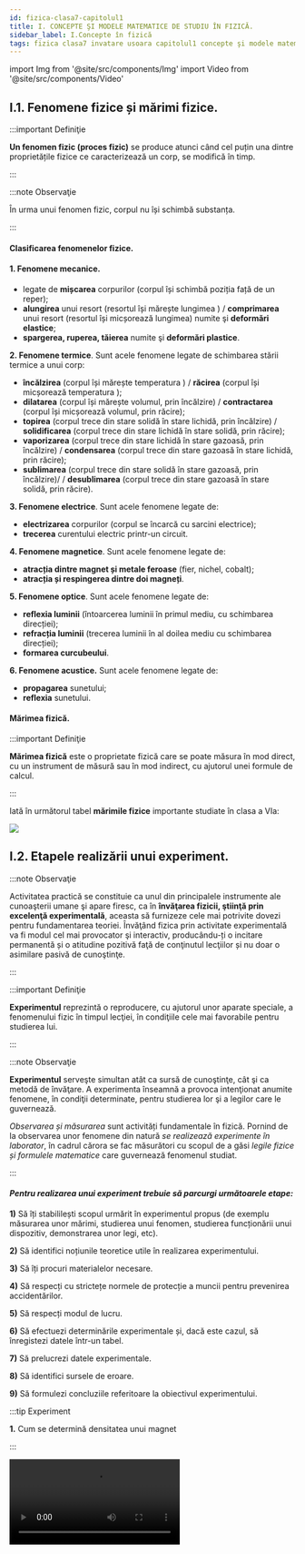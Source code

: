```yaml
---
id: fizica-clasa7-capitolul1
title: I. CONCEPTE ŞI MODELE MATEMATICE DE STUDIU ÎN FIZICĂ.
sidebar_label: I.Concepte în fizică
tags: fizica clasa7 invatare usoara capitolul1 concepte şi modele matematice de studiu în fizică
---
```


import Img from '@site/src/components/Img'
import Video from '@site/src/components/Video'



## I.1. Fenomene fizice și mărimi fizice.

:::important Definiţie

**Un fenomen fizic (proces fizic)** se produce atunci când cel puțin una dintre proprietățile fizice ce caracterizează un corp, se modifică în timp.

:::


:::note Observaţie

În urma unui fenomen fizic, corpul nu își schimbă substanța. 

:::




#### Clasificarea fenomenelor fizice.


#### 1. Fenomene mecanice.

- legate de **mișcarea** corpurilor (corpul își schimbă poziția față de un reper);
- **alungirea** unui resort (resortul își mărește lungimea ) / **comprimarea** unui resort (resortul își micșorează lungimea) numite şi **deformări elastice**;
- **spargerea, ruperea, tăierea** numite şi **deformări plastice**.



**2. Fenomene termice**. Sunt acele fenomene legate de schimbarea stării termice a unui corp:

- **încălzirea** (corpul își mărește temperatura ) / **răcirea**  (corpul își micșorează temperatura );
- **dilatarea** (corpul își mărește volumul, prin încălzire)  / **contractarea** (corpul își micșorează volumul, prin răcire);
- **topirea** (corpul trece din stare solidă în stare lichidă, prin încălzire) / **solidificarea** (corpul trece din stare lichidă în stare solidă, prin răcire);
- **vaporizarea** (corpul trece din stare lichidă în stare gazoasă, prin încălzire) / **condensarea** (corpul trece din stare gazoasă în stare lichidă, prin răcire);
- **sublimarea** (corpul trece din stare solidă în stare gazoasă, prin încălzire)/ / **desublimarea** (corpul trece din stare gazoasă în stare solidă, prin răcire).
 


**3. Fenomene electrice**. Sunt acele fenomene legate de:

- **electrizarea** corpurilor (corpul se încarcă cu sarcini electrice);
- **trecerea** curentului electric printr-un circuit.




**4. Fenomene magnetice**. Sunt acele fenomene legate de:

- **atracția dintre magnet și metale feroase** (fier, nichel, cobalt);
- **atracția și respingerea dintre doi magneți**.


**5. Fenomene optice**. Sunt acele fenomene legate de:

- **reflexia luminii** (întoarcerea luminii în primul mediu, cu schimbarea direcției);
- **refracția luminii** (trecerea luminii în al doilea  mediu cu schimbarea direcției);
- **formarea curcubeului**.


**6. Fenomene acustice.** Sunt acele fenomene legate de:

- **propagarea** sunetului;
- **reflexia** sunetului.



#### Mărimea fizică.

:::important Definiţie

**Mărimea fizică** este o proprietate fizică care se poate măsura în mod direct, cu un instrument de măsură sau în mod indirect, cu ajutorul unei formule de calcul.

:::

Iată în următorul tabel **mărimile fizice** importante studiate în clasa a VIa:


<Img src="fizica/clasa7/capitolul1/1_1_Poza1_TabelMarimiFizice.jpg" />








## I.2. Etapele realizării unui experiment.


:::note Observaţie

Activitatea practică se constituie ca unul din principalele instrumente ale cunoaşterii umane şi apare firesc, ca în **învăţarea fizicii, ştiinţă prin excelenţă experimentală**, aceasta să furnizeze cele mai potrivite dovezi pentru fundamentarea teoriei. Învăţând fizica prin activitate experimentală va fi modul cel mai provocator şi interactiv, producându-ți o incitare permanentă și o atitudine pozitivă faţă de conţinutul lecţiilor și nu doar o asimilare pasivă de cunoştinţe.

:::




:::important Definiţie

**Experimentul** reprezintă o reproducere, cu ajutorul unor aparate speciale, a fenomenului fizic în timpul lecţiei, în condiţiile cele mai favorabile pentru studierea lui. 

:::



:::note Observaţie

**Experimentul** serveşte simultan atât ca sursă de cunoştinţe, cât şi ca metodă de învăţare. A experimenta înseamnă a provoca intenţionat anumite fenomene, în condiţii determinate, pentru studierea lor şi a legilor care le guvernează.

_Observarea și măsurarea_ sunt activități fundamentale în fizică. Pornind de la observarea unor fenomene din natură _se realizează experimente în laborator_, în cadrul cărora se fac măsurători cu scopul de a găsi _legile fizice și formulele matematice_ care guvernează fenomenul studiat.

:::


#### _Pentru realizarea unui experiment trebuie să parcurgi următoarele etape:_


**1)**	Să îți stabililești scopul urmărit în experimentul propus (de exemplu măsurarea unor mărimi, studierea unui fenomen, studierea funcționării unui dispozitiv, demonstrarea unor legi, etc).

**2)**	Să identifici noțiunile teoretice utile în realizarea experimentului.

**3)**	Să îți procuri  materialelor necesare.

**4)**	Să respecți cu strictețe normele de protecție a muncii pentru prevenirea accidentărilor.

**5)**	Să respecți modul de lucru.

**6)**	Să efectuezi determinările experimentale și, dacă este cazul, să înregistezi datele într-un tabel.

**7)**	Să prelucrezi datele experimentale.

**8)**	Să identifici sursele de eroare.

**9)**	Să formulezi concluziile  referitoare la obiectivul experimentului.





:::tip Experiment

**1.** Cum se determină densitatea unui magnet

:::


<Video src="https://www.youtube.com/embed/Z9sNM5yP1LE" />




**Materiale necesare:**: 3 magneți naturali de diferite dimensiuni, cântar sau balanță, cilindru gradat cu apă, riglă, hârtie milimetrică (foaie de matematică).



**Modul de lucru:** 

- Cântărește, pe rând, fiecare magnet pentru a determina masa lor.
- Măsoară volumul fiecărui magnet cu cilindrul gradat.
- Completează  datele în următorul tabel și prelucrează-le.




<Img src="fizica/clasa7/capitolul1/1_2_Experiment_Poza1_Tabel.jpg" />


- Dă rezultatul măsurării:

<Img src="fizica/clasa7/capitolul1/1_2_Experiment_Poza2_RezultatulMasurarii.jpg" />

- Reprezintă grafic masa corpului  în funcție de volumul lui. Vei obține o linie dreaptă. Dacă îți alegi un punct arbitrar de pe dreaptă, vei afla masa corpului la un anumit volum al său. De exemplu pentru punctul roșu: avem  m = 18,5g  și V = 4cm<sup>3</sup> .

<Img src="fizica/clasa7/capitolul1/1_2_Experiment_Poza3_Grafic.jpg" />


- **Ce observi?** Pentru o anumită substanță, cu cât crește masa sa, cu atât crește și volumul său. 

**Concluzia experimentului:** 
- Densitatea este o constantă pentru o anumită substanță, fiind egală cu raportul dintre masa și volumul corpului.





:::tip Experiment

**2.** Verificarea experimentală a teoremei lui Pitagora.

:::


<Video src="https://www.youtube.com/embed/0adcK-6uPxM" />




**Materiale necesare:**: riglă, hârtie milimetrică (foaie de matematică).



**Modul de lucru:** 

- Desenează pe hârtia milimetrică trei triungiuri dreptunghice de diferite dimensiuni.
- Măsoară,  pentru fiecare, lungimea ipotenuzei (latura opusă unghiului drept) și a celor două catete.
- Completează  datele în următorul tabel și prelucrează-le.





<Img src="fizica/clasa7/capitolul1/1_2_Experiment2_Poza1_Tabel.jpg" />


- **Ce observi?** Cu cât crește ipotenuza la pătrat, cu atât crește și suma pătratelor catetelor.



<Img src="fizica/clasa7/capitolul1/1_2_Experiment2_Poza2_Grafic.jpg" />



**Concluzia experimentului:** 
- Într-un triunghi dreptunghic, pătratul ipotenuzei este egal cu suma pătratelor celor două catete.


:::caution Aplică ce ai învăţat: Tema 1

- În cele trei triunghiuri dreptunghice de la experimentul nr. 2, trasează înălțimea corespunzătoare ipotenuzei și notează piciorul perpendicularei pe ipotenuză. 
- Măsoară, cu ajutorul riglei, aceste înălțimi și proiecțiile catetelor pe ipotenuză.  
- Completează determinările tale în tabelele următoare și prelucrează datele:

<Img src="fizica/clasa7/capitolul1/1_2_Tema_Poza1_Tabel.jpg" />

:::




:::caution Aplică ce ai învăţat: Tema 2
- Compară rezultatele obținute în ultimele două coloane ale tabelului și trage concluzia experimentului tău. Egalitatea obținută de tine se numește **Teorema înălțimii.**  Scrie enunțul acestei teoreme.

<Img src="fizica/clasa7/capitolul1/1_2_Tema_Poza2_Tabel.jpg" />

:::





:::caution Aplică ce ai învăţat: Tema 3
- Compară rezultatele obținute în ultimele două coloane ale tabelului și trage concluzia experimentului tău. Egalitatea obținută de tine se numește **Teorema catetei.**  Scrie enunțul acestei teoreme.

:::



<br></br>


## I.3. Mărimi fizice scalare și vectoriale


#### Marea majoritatea mărimilor pot fi adunate aritmetic, de exemplu:

- La piață vânzătorul a pus pe un taler un pepene și pe celălalt taler al balanței a pus două mase marcate de 4kg și de 0,5kg, adică pepenele cântărește 4,5kg.
- Când îți faci temele la matematică stai 1h și la fizică 0,5h , în total 1,5h.
- În experimentul nr.1 ai determinat  masa, volumul și densitatea unui magnet. În afară de valoarea lor numerică și unitatea de măsură mai poți să spui și altceva despre aceste trei mărimi fizice? Răspunsul este nu. 

#### Există cazuri când anumite mărimi nu pot fi adunate algebric, de exemplu:
- Te joci cu o minge și o arunci pe diferite direcții: în sus, în jos, pe oblică. Mingea se deplasează pe direcția pe care ai împins-o tu cu o anumită forță. Ca să știi totul despre forța cu care tu acționezi asupra mingiei, în afară de valoarea numerică a forței tale, de unitatea de măsură, mai trebuie să spui și pe ce direcție și în ce sens ai aruncat-o.
- Doi băieți trag de o mașinuță în sensuri opuse și , surpriză, mașinuța stă pe loc.
- Dacă pleci din punctul 0 și te deplasezi spre est 6m (A), apoi spre nord 8m(B), apoi spre vest 15m (C), vei constata că în punctul C ești la 12m față de 0 și nu la 6m+8m+15m =29m.


<Img src="fizica/clasa7/capitolul1/1_3_Exemplul6_Poza1_DesenDeplasareCorp.jpg" />


#### Deci, nu toate mărimile fizice sunt la fel, unele sunt scalare, altele vectoriale.





:::important Definiţie

**Mărimea fizică scalară (pe scurt, scalar)** este mărimea care se caracterizează complet prin :
- **Valoare numerică**;
- **Unitate de măsură**.

Marea majoritatea mărimilor fizice sunt scalare: lungimea, aria, volumul, timpul, masa, densitatea, temperatura, intensitatea curentului electric, tensiunea electrică, etc.
 

:::


:::important Definiţie

**Mărimea fizică vectorială (pe scurt, vector)** este mărimea care se caracterizează complet prin:
- **Valoare numerică (modul)**;
- **Unitate de măsură**;
- **Orientare**:
  - **Direcție**;		
  - **Sens**. 

:::


**Pentru a diferenția un scalar de un vector, mărimii vectoriale i se pune deasupra simbolului, o săgetuță**.


#### Exemple de mărimi vectoriale:

<Img src="fizica/clasa7/capitolul1/1_3_MarimiVectoriale_Poza1_Exemple.jpg" />


Cuvântul **scalar** derivă din latinescul scalaris, o formă adjectivală a lui scala (termen latin care înseamnă „scară”). Dacă ordonezi mai mulți țăruși după înălțimea lor, arată ca o scară.

Cuvântul **vector** provine din latină, în care înseamnă purtător.


:::note Observaţie

În continuare vei afla cum se lucrează cu vectori, întrucât ei se adună altfel decât scalarii (aceștia din urmă, având numai valoare numerică, fără orientare, se adună ca orice numere).
Atât în programa școlară, cât și în manual, operațiile cu vectori sunt amestecate cu diferite tipuri de forțe, în următorul capitol nr. II. Eu am sistematizat diferit materia și voi da în continuare reprezentarea grafică a unui vector și operațiile cu vectori.

:::



## I.4. Reprezentarea grafică a unui vector.


#### Pentru a reprezenta grafic un vector trebuie desenat:

- Un punct de aplicație, numit originea vectorului și notat cu 0.
- Direcția vectorului, care este dată de o dreaptă.
- Cu ajutorul unui etalon, se măsoară cu rigla valoarea (modulul) vectorului.
- Sensul vectorului care este dat de o săgeată.


Să recapitulăm direcțiile spațiului, care sunt o infinitate. Dintre acestea, două sunt principale: **verticala** și **orizontala**, restul până la o infinitate sunt diferite direcții oblice, cu orizontala, respectiv verticala.

:::important Definiţie

**Direcția orizontală** este direcția dată de suprafața unui lichid dintr-un vas în repaus. Ea are două sensuri: spre dreapta și spre stânga.

:::

<Img src="fizica/clasa7/capitolul1/1_4_Poza1_DirectiaOrizontala.jpg" />



:::important Definiţie

**Direcția verticală** este direcția dată de direcția unui fir cu plumb, lăsat liber. Ea are două sensuri: în sus și în jos.

:::


<Img src="fizica/clasa7/capitolul1/1_4_Poza2_DirectiaVerticala.jpg" />


:::note Observaţie

Direcția verticală este perpendiculară pe cea orizontală.

<Video src="https://www.youtube.com/embed/Kjga9P8GW4Y" />




:::



Direcția oblică se desenează cu ajutorul raportorului. Se așază linia raportorului (cea care unește 0° cu 180°) pe direcția principală (verticală sau orizontală), cu mijlocul ei în punctul 0 al vectorului și de la direcția respectivă se măsoară unghiul direcției oblice cu cea principală.


:::important Definiţie

**Direcția est-vest (E-V)** este direcția dată de mersul Soarelui pe bolta cerească de la răsărit (E) la apus (V). Ea are două sensuri: spre est (dreapta) și spre vest (stânga). **Ea se reprezintă pe orizontală**.

:::


:::important Definiţie
**Direcția nord-sud (N-S)**  este direcția dată de orientarea unui magnet lăsat liber (suspendat de un fir, de un ac sau pe apă). Ea are două sensuri : spre N (în sus) și spre S (în jos). **Ea se reprezintă pe verticală**.

:::


:::caution Problema model 1: Reprezintă grafic următorii vectori:

**a)** Un călător se deplasează 10 km, pe o șosea dreaptă, spre est.

#### Rezolvare:

Deci, d = 10km, direcție orizontală, sensul spre dreapta.

Etalon: 1cm = 2km

- Ca să punem punctul de aplicație trebuie să vedem sensul vectorului. Acesta fiind spre dreapta, vom pune 0 în stânga paginii.
- Ca să aflăm lungimea segmentului vectorului, împărțim valoarea (modulul) vectorului la etalon: 10 : 2 = 5cm.
- Desenăm un segment de 5cm pe orizontală și în vârf îi punem săgeata care arată sensul lui. Lângă săgeată notăm vectorul.


<Img src="fizica/clasa7/capitolul1/1_4_Poza3_ProblemaModel1_a.jpg" />



:::



:::caution Problema model 1: Reprezintă grafic următorii vectori:

**b)** Un corp este aruncat cu o viteză de 120 km/h, pe verticală, în jos.

#### Rezolvare:

Deci, v = 120km/h, direcție verticală, sensul în jos.

Etalon: 1cm = 40km/h

- Ca să punem punctul de aplicație trebuie să vedem sensul vectorului. Acesta fiind în jos, vom pune 0 în susul paginii.
- Ca să aflăm lungimea segmentului vectorului, împărțim valoarea ( modulul)  vectorului la etalon: 120 : 40 = 3cm
- Desenăm un segment de 3cm pe verticală și în vârf îi punem săgeata care arată sensul lui. Lângă săgeată notăm vectorul.

<Img src="fizica/clasa7/capitolul1/1_4_Poza4_ProblemaModel1_b.jpg" />




:::



:::caution Problema model 1: Reprezintă grafic următorii vectori:

**c)** Asupra unui corp  acționează o forță de 1800N, pe o direcție ce face un unghi de 50° cu verticala, în sus.


<Video src="https://www.youtube.com/embed/LJU5neT0qd8" />


#### Rezolvare:

Deci, F = 1800N, direcție cu un unghi de 50° cu verticala, sensul în sus.
Etalon: 1cm = 300 N

- Ca să punem punctul de aplicație trebuie să vedem sensul vectorului. Acesta fiind în sus, vom pune 0 în josul paginii.
- Ca să aflăm lungimea segmentului vectorului, împărțim valoarea (modulul) vectorului la etalon: 1800 : 300 = 6cm
- Desenăm punctată direcția principală, punem linia raportorului pe ea, cu mijlocul ei în 0 și măsurăm unghiul de 50° cu verticala. Pe această direcție oblică desenăm un segment de 6cm și în vârf îi punem săgeata care arată sensul lui. Lângă săgeată notăm vectorul.

<Img src="fizica/clasa7/capitolul1/1_4_Poza5_ProblemaModel1_c.jpg" />



:::






:::caution Problema model 1: Reprezintă grafic următorii vectori:

**d)** Un corp se deplasează accelerat cu o accelerație de 42m/s<sup>2</sup>, pe o direcție ce face un unghi de 30° cu orizontala, în sus.

#### Rezolvare:

Deci, a = 42m/s<sup>2</sup>, direcție cu un unghi de 30° cu orizontala, sensul în sus.
Etalon:  1cm = 6m/s<sup>2</sup> 


- Ca să punem punctul de aplicație trebuie să vedem sensul vectorului. Acesta fiind în sus, vom pune 0 în josul paginii.
- Ca să aflăm lungimea segmentului vectorului, împărțim valoarea (modulul) vectorului la etalon:  42 : 6 = 7cm
- Desenăm punctată direcția principală, punem linia raportorului pe ea, cu mijlocul ei în 0 și măsurăm unghiul de 30° cu orizontala. Pe această direcție oblică desenăm un segment de 7cm și în vârf îi punem săgeata care arată sensul lui. Lângă săgeată notăm vectorul.


<Img src="fizica/clasa7/capitolul1/1_4_Poza6_ProblemaModel1_d.jpg" />



:::



:::caution Problemă model

**2.** Care dintre următoarele mărimi fizice sunt scalare, respectiv vectoriale ?
- Aria (S) – scalar
- Timpul (t) – scalar
- Accelerația (a) – vector
- Forța de frecare (Ff) – vector
- Temperatura (T) - scalar
- Forța de greutate (G) – vector
- Deplasarea (d) - vector


:::




## I.5. Compunerea vectorilor.

:::important Definiţie
**A aduna (a compune) doi (F1 și F2) sau mai mulți vectori** înseamnă a le determina vectorul rezultant (F) .

:::


**Ecuația vectorială este**:

<Img src="fizica/clasa7/capitolul1/1_5_Poza1_EcuatiaVectoriala.jpg" />


#### Pentru a compune vectorii avem două cazuri:


### I.5.1. Compunerea vectorilor coliniari.

:::important Definiţie
**Vectorii coliniari** sunt vectori care au aceeaşi direcţie.

:::

**1. Dacă vectorii coliniari au același sens (unghiul dintre ei este de 0°)** atunci vectorul rezultant are:
- **valoarea numerică** egală cu suma valorilor numerice a vectorilor componenți
- **direcția** comună cu vectorii componenți
- **sensul** comun cu vectorii componenți.


:::note Observaţie
Este la fel ca la adunarea algebrică a numerelor cu același semn (numerele se adună și la rezultat se trece semnul comun).

:::





**2. Dacă vectorii coliniari au sensuri opuse (unghiul dintre ei este de 180°)** atunci vectorul rezultant are:
- **valoarea numerică** egală cu diferența valorilor numerice a vectorilor componenți (se scade cel cu valoarea mai mare minus cel cu valoare mai mică)
- **direcția** comună cu vectorii componenți
- **sensul** vectorului cu valoare mai mare.

:::note Observaţie
Este la fel ca la adunarea algebrică a numerelor cu semne diferite (numerele se scad, cel cu valoare mai mare minus cel cu valoare mai mică și la rezultat se trece semnul numărului mai mare)

:::


:::note Observaţie

La matematică ai învățat că un sistem de coordonate cartezian în două dimensiuni este definit de obicei de două axe în unghi drept una cu cealaltă, formând un plan. 
Axa orizontală este în mod normal etichetată Ox, și axa verticală este notată cu Oy. 
Punctul de intersecție a axelor se numește _origine_ și se notează cu _O_. Pentru a specifica un anume punct pe un sistem de _coordonate_ bidimensional, se indică întâi _unitatea x_ (abscisa), urmată de _unitatea y_ (ordonata).

:::

:::note Observaţie
**Convențional, intersecția celor două axe dă naștere la patru regiuni, denumite cadrane, notate cu numerele romane I (+,+), II (−,+), III (−,−) și IV (+,−)**. 
În primul cadran, ambele coordonate sunt pozitive, în al doilea cadran abscisele sunt negative și ordonatele pozitive, în al treilea cadran ambele coordonate sunt negative iar in al patrulea cadran, abscisele sunt pozitive iar ordonatele negative. 

:::


<Img src="fizica/clasa7/capitolul1/1_5_Poza2_Cele4Cadrane.jpg" />


:::caution Problemă model

**1.** Doi copii trag de o sanie pe un drum orizontal, spre vest, cu forțele F1 = 400N,  respectiv F2 = 800N. Compune cele două forțe ale copiilor.


<Video src="https://www.youtube.com/embed/aJL8s-z6h0k" />

#### Rezolvare:

**Vectorul rezultant are:**
- **valoarea numerică** egală cu suma valorilor numerice a vectorilor componenți, adică F = F1 + F2 = 400N + 800N = 1200N
- **direcția** comună cu vectorii componenți: orizontală
- **sensul** comun cu vectorii componenți: spre stînga.

Pentru a reprezenta vectorul rezultant trebuie să ne alegem un etalon corespunzător, astfel încât să avem loc de desen pe pagina caietului.

**Etalon:** 1cm = 200N

Segmentul vectorului rezultant este de 1200:200 = 6 cm.

<Img src="fizica/clasa7/capitolul1/1_5_Poza3_ProblemaModel1.jpg" />


:::




:::caution Problemă model



**2.** Asupra resortului unui dinamometru suspendat de un suport, acționează două  forțe, una de 60 N, pe verticală în jos, cealaltă de 150 N, pe verticală în sus. Ce forță indică dinamometrul ?


<Video src="https://www.youtube.com/embed/YMEn02epM94" />

#### Rezolvare:

**Vectorul rezultant are:**
- **valoarea numerică** egală cu diferența valorilor numerice a vectorilor componenți, adică F = F2 – F1 = 150N –  60N = 90N
- **direcția** comună cu vectorii componenți: verticală
- **sensul** vectorului cu valoare mai mare: în sus.

Pentru a reprezenta vectorul rezultant trebuie să ne alegem un etalon corespunzător, astfel încât să avem loc de desen pe pagina caietului.

**Etalon:** 1cm = 30N. 

Segmentul vectorului rezultant este de 90:30 = 3 cm.

<Img src="fizica/clasa7/capitolul1/1_5_Poza4_ProblemaModel2.jpg" />


:::





:::caution Problemă model

**3.** Asupra unui dinamometru acționează două forțe, una de 150 N  pe o direcție verticală, sensul în sus. Dinamometrul indică o forță de 90 N, resortul lui fiind alungit pe verticală, în jos. Desenează cea de-a doua forță care acționează asupra resortului dinamometrului. 

#### Rezolvare:

**Etalon:** 1cm = 60N.

**Scriem ecuația vectorială:**

<Img src="fizica/clasa7/capitolul1/1_5_Poza5_ProblemaModel3_EcuatiaVectoriala.jpg" />


**Scriem ecuația scalară** ținînd cont de convenția de semne :
 
-90N = 150N + F<sub>2</sub>  (F se ia cu minus, fiincă este pe verticală în jos, iar F<sub>1</sub> se ia cu plus, fiincă este pe verticală în sus)

F<sub>2</sub> = -90N -150N = -240N . Rezultă că F<sub>2</sub> are un segment de 240 : 60 = 4cm, pe o direcție verticală, sensul în jos (deoarece ne-a dat cu semnul minus).


<Img src="fizica/clasa7/capitolul1/1_5_Poza6_ProblemaModel3_DesenulFortei.jpg" />



:::





### I.5.2. Compunerea vectorilor necoliniari.

:::important Definiţie
**Vectorii necoliniari** sunt vectori care nu au aceeaşi direcţie.

:::



Pentru compunerea vectorilor necoliniari (care nu au aceeași direcție) se aplică două reguli: Regula paralelogramului şi Regula poligonului. 


### I.5.2.1. Regula paralelogramului.


**Regula paralelogramului** se folosește pentru adunarea a doi vectori necoliniari concurenți (care au același punct de aplicație), parcurgând următoarele patru etape:


- Se desenează ce doi vectori astfel încât să aibă același punct de aplicație.
- Cu segmentele celor 2 vectori, se formează un paralelogram (patrulater cu laturile opuse paralele și egale ).
- Se trasează diagonala paralelogramului care are punct comun cu cei doi vectori. Acest segment reprezintă vectorul rezultant , care se notează și i se pune săgeată în capăt.
- Cu rigla măsurăm segmentul vectorului rezultant și cu regula de trei simplă, aflăm valoarea lui numerică.

 


:::caution Problemă model

**1.** Un râu curge spre est cu o viteză de 60km/h. O barcă merge pe râu în sensul lui de curgere cu viteza de 100km/h, pe o direcție ce face un unghi de 30° față de malul râului. Care este viteza bărcii față de mal? Reprezintă grafic la scara: 1cm = 20 km/h.

#### Rezolvare:

v1 = 60km/h, direcție orizontală, sensul spre dreapta

v2 = 100km/h, direcție ce face un unghi de 30° cu orizontala, în sus.

**Etalon:** 1cm = 20 km/h.


<Img src="fizica/clasa7/capitolul1/1_5_Poza7_RegulaParalelogramului.jpg" />



:::


<br></br>


<Video src="https://www.youtube.com/embed/5WvouafAtUk" />




### I.5.2.2. Regula poligonului.


**Regula poligonului** se folosește pentru adunarea mai multor vectori necoliniari  neconcurenți (care nu au același punct de aplicație), parcurgând următoarele etape:


- Se desenează primul vector.
- Al doilea vector se desenează cu originea în vârful primului vector, păstrându-i direcția.
- Al treilea vector se desenează cu originea în vârful celui de-al doilea vector, păstrându-i direcția ș.a.m.d. până reprezentăm toți vectorii.
- Vectorul rezultant este segmentul care se obține prin unirea originii primului vector (0) cu vârful ultimului vector, având vârful în vârful ultimului vector.
- Valoarea vectorului rezultant o obținem prin măsurarea segmentului său cu rigla și apoi înmulțim cu etalonul dat (ales).


:::caution Problemă model

**1.** Un biciclist merge către est 20km, apoi către sud 40km, apoi către vest 80km și către nord 60km. Determină vectorul rezultant, adică la ce distanță a ajuns biciclisul față de reper (0).

#### Rezolvare:

d<sub>1</sub> = 20km, direcție orizontală, spre dreapta

d<sub>2</sub> = 40km, direcție verticală, în jos

d<sub>3</sub> = 80km, direcție orizontală, spre stânga

d<sub>4</sub> = 60km, direcție verticală, în sus


<Img src="fizica/clasa7/capitolul1/1_5_Poza8_AdunareaVectorilorNecoliniariNeconcurenti.jpg" />


**Etalon:** 1cm = 10 km.

- Reprezentăm primul vector deplasare d<sub>1</sub>. Al II-lea vector îi punem punctul de aplicație în vârful primului, ș.a.m.d. până reprezentăm toți cei patru vectori.

- Vectorul rezultant este segmentul care se obține prin unirea originii(0) cu vârful ultimului vector, având vârful în vârful ultimului vector.

- Valoarea vectorului rezultant o obținem prin măsurarea segmentului său cu rigla și apoi înmulțim cu etalonul dat : d = 6,3 ∙ 10 = 63 km. Deci, biciclistul se află la o distanță de 63km față de punctul de plecare, după toată cursa.

<Img src="fizica/clasa7/capitolul1/1_5_Poza9_RegulaPoligonului.jpg" />



:::

<br></br>



<Video src="https://www.youtube.com/embed/O5QRonDNS7o" />





## I.6. Descompunerea unui vector.

### I.6.1. Descompunerea unui vector după două direcții reciproc perpendiculare.



**Descompunerea unui vector după două direcții reciproc perpendiculare** se realizează astfel:

- Din vârful vectorului dat se duc **perpendiculare** pe cele două direcții Ox și Oy.
- Scriem ecuația vectorială:

<Img src="fizica/clasa7/capitolul1/1_6_Poza1_EcuatiaVectoriala.jpg" />

- Scriem ecuația scalară:

<Img src="fizica/clasa7/capitolul1/1_6_Poza2_EcuatiaScalara.jpg" />


<Img src="fizica/clasa7/capitolul1/1_6_Poza3_ReprezentareGraficaDescompunereVectori.jpg" />



:::note Observaţie
Descompunerea unui vector după două direcții reciproc perpendiculare  este inversă compunerii a doi vectori necoliniari și concurenți, cu regula paralelogramului, cu precizarea că vectorii componenți sunt pe cele două direcții principale : F<sub>x</sub> pe orizontală și F<sub>y</sub> pe verticală. Asfel obținem un dreptunghi care are ca laturi segmentele forțelor componente.
:::


:::caution Problemă model

**1.** Laurențiu bate un cui cu ciocanul cu o forță de 500N într-un perete, ținând cuiul înclinat față de perete cu un unghi α = 38°.  Ce valoare au forțele care compun forța lui Laurențiu ? 

#### Rezolvare:


F = 500 N, direcție ce face un unghi de 38° cu verticala.

Putem afla cele două forțe prin metoda grafică. 

**Etalon**: 1cm = 100N

- 500N : 100N = 5cm reprezintă segmentul forței F și o desenăm. 
- Din vârful vectorului F se duc perpendiculare pe cele două direcții Ox și Oy. Măsurăm cu rigla segmentele vectorilor componenți și înmulțim cu etalonul pentru a le afla valorile.
  - Fx = 3∙100 = 300N
  - Fy = 4∙100 = 400N

<Img src="fizica/clasa7/capitolul1/1_6_Poza4_ProblemaModel1_ReprezentareGrafica.jpg" />

- Scriem ecuația vectorială:

<Img src="fizica/clasa7/capitolul1/1_6_Poza5_ProblemaModel1_EcuatiaVectoriala.jpg" />


- Verificăm cu teorema lui Pitagora:
  -  Scriem ecuația scalară:

<Img src="fizica/clasa7/capitolul1/1_6_Poza6_ProblemaModel1_EcuatiaScalara.jpg" />

- 500<sup>2</sup> =300<sup>2</sup> + 400<sup>2</sup>
- 250000 = 90000 +160000



:::


 

### I.6.2. Descompunerea unui vector după două direcții date.



**Descompunerea unui vector după două direcții date Δ1 și Δ2** se realizează în felul următor:


- Din vârful vectorului se duc paralele la cele două direcții date.



- Scriem ecuația vectorială:

<Img src="fizica/clasa7/capitolul1/1_6_Poza7_EcuatiaVectoriala2.jpg" />

- Scriem ecuația scalară:

<Img src="fizica/clasa7/capitolul1/1_6_Poza8_EcuatiaScalara2.jpg" />


<Img src="fizica/clasa7/capitolul1/1_6_Poza9_ReprezentareGraficaDescompunereVector.jpg" />


:::note Observaţie
Descompunerea unui vector după două direcții date este inversă compunerii a doi vectori necoliniari și concurenți, cu regula paralelogramului.

:::
